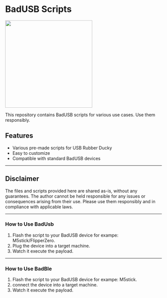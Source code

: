 # BadUSB Scripts

<img src="https://bobhinio.pl/assets/BadUsbBanner.webp" width="280" />

This repository contains BadUSB scripts for various use cases. Use them responsibly.

## Features
- Various pre-made scripts for USB Rubber Ducky
- Easy to customize
- Compatible with standard BadUSB devices

---

## Disclaimer
The files and scripts provided here are shared as-is, without any guarantees. The author cannot be held responsible for any issues or consequences arising from their use. Please use them responsibly and in compliance with applicable laws.

---

### How to Use BadUsb
1. Flash the script to your BadUSB device for exampe: M5stick/FlipperZero.
2. Plug the device into a target machine.
3. Watch it execute the payload.

---
### How to Use BadBle
1. Flash the script to your BadUSB device for exampe: M5stick.
2. connect the device into a target machine.
3. Watch it execute the payload.
